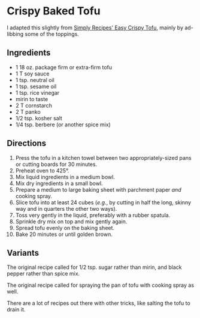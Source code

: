 # Crispy Baked Tofu

I adapted this slightly from [Simply Recipes' Easy Crispy Tofu](https://www.simplyrecipes.com/easy-crispy-tofu-recipe-5225495), mainly by ad-libbing some of the toppings.

## Ingredients

* 1 18 oz. package firm or extra-firm tofu
* 1 T soy sauce
* 1 tsp. neutral oil
* 1 tsp. sesame oil
* 1 tsp. rice vinegar
* mirin to taste
* 2 T cornstarch
* 2 T panko
* 1/2 tsp. kosher salt
* 1/4 tsp. berbere (or another spice mix)

## Directions

1. Press the tofu in a kitchen towel between two appropriately-sized pans or cutting boards for 30 minutes.
2. Preheat oven to 425°.
3. Mix liquid ingredients in a medium bowl.
4. Mix dry ingredients in a small bowl.
5. Prepare a medium to large baking sheet with parchment paper *and* cooking spray.
6. Slice tofu into at least 24 cubes (*e.g.*, by cutting in half the long, skinny way and in quarters the other two ways).
7. Toss very gently in the liquid, preferably with a rubber spatula.
8. Sprinkle dry mix on top and mix gently again.
9. Spread tofu evenly on the baking sheet.
10. Bake 20 minutes or until golden brown.

## Variants

The original recipe called for 1/2 tsp. sugar rather than mirin, and black pepper rather than spice mix.

The original recipe called for spraying the pan of tofu with cooking spray as well.

There are a lot of recipes out there with other tricks, like salting the tofu to drain it.

